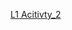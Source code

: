 [L1 Acitivty_2](https://docs.google.com/document/d/1jf2LmfC8bv7ZPfo0JCzHWxcGbJX5TzGe/edit?usp=sharing&ouid=114516737190934060459&rtpof=true&sd=true)
